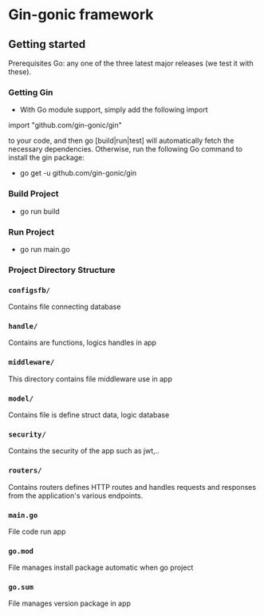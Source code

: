 # Gin-gonic framework

## Getting started

Prerequisites
Go: any one of the three latest major releases (we test it with these).

### Getting Gin

-   With Go module support, simply add the following import

import "github.com/gin-gonic/gin"

to your code, and then go [build|run|test] will automatically fetch the necessary dependencies.
Otherwise, run the following Go command to install the gin package:

-   go get -u github.com/gin-gonic/gin

### Build Project

-   go run build

### Run Project

-   go run main.go

### Project Directory Structure

### **`configsfb/`**

Contains file connecting database

### **`handle/`**

Contains are functions, logics handles in app

### **`middleware/`**

This directory contains file middleware use in app

### **`model/`**

Contains file is define struct data, logic database

### **`security/`**

Contains the security of the app such as jwt,..

### **`routers/`**

Contains routers defines HTTP routes and handles requests and responses from the application's various endpoints.

### `main.go`

File code run app

### `go.mod`

File manages install package automatic when go project

### `go.sum`

File manages version package in app
